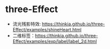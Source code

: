 # three-Effect

+ 流光残影特效: 
https://thinkia.github.io/three-Effect/examples/shineHeart.html
+ 二维标签：https://thinkia.github.io/three-Effect/examples/exp/label/label_2d.html
